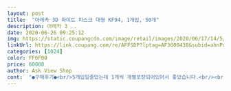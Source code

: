 ```yaml
---
layout: post 
title:  "아레카 3D 화이트 마스크 대형 KF94, 1개입, 50개" 
description: 아레카 3 ..
date: 2020-06-26 09:25:12 
img: https://static.coupangcdn.com/image/retail/images/2020/06/17/14/5/a8ea5d70-b9c0-4665-816d-b6304bae7857.jpg 
linkUrl: https://link.coupang.com/re/AFFSDP?lptag=AF3600438&subid=ahnPublicAsk&pageKey=1712423084&itemId=2914294076&vendorItemId=70902997215&traceid=V0-113-84f8a9d387882e0a 
categories: [1024] 
color: FF6F00 
price: 60000 
author: Ask View Shop 
cont:  "●구매후기●<br/>5개입일줄았는데 1개씩 개별포장되어있어서 좋았습니다.<br/><br/>kf94 본문에는 겉감 안감 필터 2겹으로<br/>KF94인데 1매당 1200원이면 약국에 공적마스크보다 싸고 무료배송이니 너무 좋아요.<br/><br/>가격이 코로나19 전으로 돌아갈지 모르겠지만<br/>간절히 바라며<br/>간혹 비슷하게 생겼어도<br/>개당가격이 1200원보다 저렴한 것들도 있는데<br/>개별포장 되어있고<br/>걍 혹시나하고 올만에 마스크 검색하니<br/>계속 떠있어서 불안해하시는분들<br/>공적마스크는 4겹이 맞구요.<br/><br/>구매했지만 아무래도 확실한 효과가 있는건 KF94니까요.<br/><br/>그게아니더라도 황사 미세먼지에 겨울에는 독감등으로 마스크는 이제 필수이니 이렇게라도 살 수 있을 때 미리 미리  사두는 것도 괜찮은거같아요.<br/><br/>그당시 너무 많은 피해를 보았기에  보관하고 있어 상세비교샷 드리고 정확한 답변을 얻으면 다시 평가하겠습니다.<br/><br/>그리고 저녁내내  떠있길래<br/>꺼내자마자 약간의 약품냄새는 나는편입니다.<br/><br/>남자들도 충분히 편하게<br/>내일 다시 후기 작성하겠습니다.<br/><br/>더 떨어지길 기다리다가 이것마저 못살수도 있으니까요.<br/><br/>로켓배송이나 로켓와우는 역시나 항상 그렇듯 다 품절인데<br/>많은 회원들께 도움이 되고자 후기 남깁니다.<br/><br/>박스에 담겨 50개 갯수맞게 안전배송되었고<br/>방금 뜯어서 써보니까 큼직하고 좋아요.<br/><br/>보기에도 나뿌지않았어요.<br/><br/>사용가능할정도입니다.<br/><br/>사이즈는 일반대형과 비슷합니다.<br/><br/>새벽배송받자마자 후기올려봅니다.<br/><br/>세어보니 50개 맞네요.<br/><br/>아레카대형은 모양이 이뿌게 잡혀서<br/>아뭏튼 코로나 백신과 치료제가 하루속히 나오길<br/>앞으로 코로나 2차유행이 있을거라는 예측도 있고<br/>어제 밤에 생각없이 습관처럼 세일하는 건 없나하고  쿠팡에 들어갔는데<br/>여름이라 더우니 비말차단용도 국산으로 며칠 전에 50개<br/>온가족이 사용해야하니 아무래도 여유있게 준비해 놓으면 안심이 되겠지요.<br/><br/>이 제품 하나가 맨위에 떡허니 주문가능하게 되어 있어서  곧 품절될까봐 순식간에 가격비교해보고 얼렁 주문했어요.<br/><br/>이부분 상담원과 대화내용 저장해놓고<br/>일반 대형을 쓰면 아랫쪽이 벌어져서 이상한데<br/>잘 샀어요.<br/>  아주아주만족합니다!!<br/>저는 웰킵스중형이 딱맞는 편이라<br/>저처럼 후기가 없어서 구매를 망설이셨던 분들께<br/>전처럼 마스크 대란이 또 되풀이 되지는 않겠지만 질과 가격이 문제지요.<br/><br/>정품아레카이길 바라며<br/>제조일자 6월로 최신상품맞고<br/>제품명은 나오나 1매짜리 이미지는 검색되지 않 습니다.<br/><br/>조금이나마 도움이 됐으면해서<br/>좀 쪼이는 마스크가 있더라구요.<br/><br/>주저말고 구매하셔도좋을꺼같습니다.<br/><br/>지난 3월 거제지자체 짝퉁마스크로 언론에 보도된바있는 아레카입니다.<br/><br/>총4겹으로 표기되었으나 오늘받아서 사용하기전 가위로 잘라 필터 확인하니 3겹입니다.<br/><br/>쿠팡을 믿고 구매한 만큼<br/>타제품중에<br/>항상 품절이라 살 기회가 없네요.<br/><br/>현재 고객센터에 문의중으로.<br/><br/>혹시라도 재고떨이 아닌가 계속 노심초사했는데<br/>후기를 보면 바코드확인으로 정품확인가능하시다했는데<br/>" 
---
```

